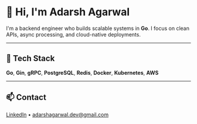 # 👋 Hi, I'm Adarsh Agarwal

I'm a backend engineer who builds scalable systems in **Go**. I focus on clean APIs, async processing, and cloud-native deployments.

---

## 🔧 Tech Stack
**Go**, **Gin**, **gRPC**, **PostgreSQL**, **Redis**, **Docker**, **Kubernetes**, **AWS**

---

## 📫 Contact  
[LinkedIn](https://www.linkedin.com/in/adifiedio/) • adarshagarwal.dev@gmail.com

